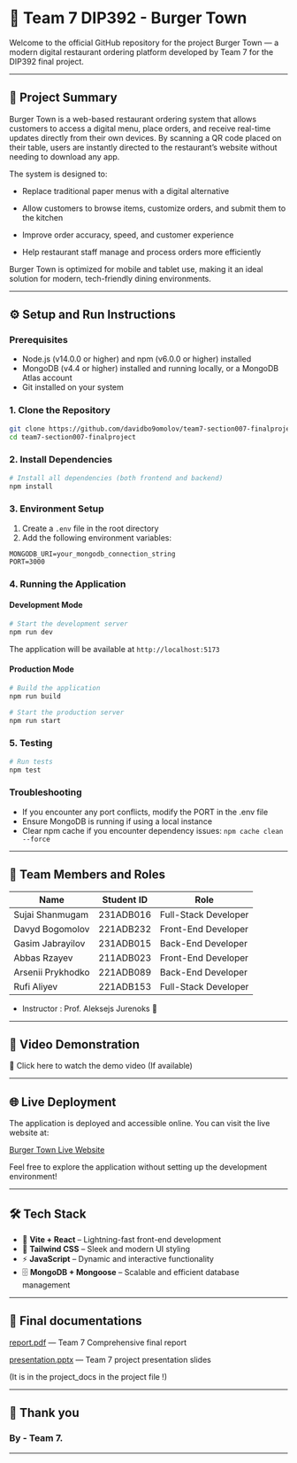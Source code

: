 # 🍔 Team 7 DIP392 - Burger Town

Welcome to the official GitHub repository for the project Burger Town — a modern digital restaurant ordering platform developed by Team 7 for the DIP392 final project.

---

## 🧩 Project Summary

Burger Town is a web-based restaurant ordering system that allows customers to access a digital menu, place orders, and receive real-time updates directly from their own devices. By scanning a QR code placed on their table, users are instantly directed to the restaurant’s website without needing to download any app.

The system is designed to:

* Replace traditional paper menus with a digital alternative

* Allow customers to browse items, customize orders, and submit them to the kitchen

* Improve order accuracy, speed, and customer experience

* Help restaurant staff manage and process orders more efficiently

Burger Town is optimized for mobile and tablet use, making it an ideal solution for modern, tech-friendly dining environments.

---

## ⚙️ Setup and Run Instructions

### Prerequisites
- Node.js (v14.0.0 or higher) and npm (v6.0.0 or higher) installed
- MongoDB (v4.4 or higher) installed and running locally, or a MongoDB Atlas account
- Git installed on your system

### 1. Clone the Repository
```bash
git clone https://github.com/davidbo9omolov/team7-section007-finalproject
cd team7-section007-finalproject
```

### 2. Install Dependencies
```bash
# Install all dependencies (both frontend and backend)
npm install
```

### 3. Environment Setup
1. Create a `.env` file in the root directory
2. Add the following environment variables:
```env
MONGODB_URI=your_mongodb_connection_string
PORT=3000
```

### 4. Running the Application

#### Development Mode
```bash
# Start the development server
npm run dev
```
The application will be available at `http://localhost:5173`

#### Production Mode
```bash
# Build the application
npm run build

# Start the production server
npm run start
```

### 5. Testing
```bash
# Run tests
npm test
```

### Troubleshooting
- If you encounter any port conflicts, modify the PORT in the .env file
- Ensure MongoDB is running if using a local instance
- Clear npm cache if you encounter dependency issues: `npm cache clean --force`

---

## 👥 Team Members and Roles

| Name              | Student ID   | Role                 |
|-------------------|--------------|----------------------|
| Sujai Shanmugam   | 231ADB016    | Full-Stack Developer |
| Davyd Bogomolov   | 221ADB232    | Front-End Developer  |
| Gasim Jabrayilov  | 231ADB015    | Back-End Developer   |
| Abbas Rzayev      | 211ADB023    | Front-End Developer  |
| Arsenii Prykhodko | 221ADB089    | Back-End Developer   |
| Rufi Aliyev       | 221ADB153    | Full-Stack Developer |

* Instructor : Prof. Aleksejs Jurenoks 👑 
---

## 📼 Video Demonstration

🎥 Click here to watch the demo video (If available)

---

## 🌐 Live Deployment

The application is deployed and accessible online. You can visit the live website at:

[Burger Town Live Website](https://dip-392-burger-town.vercel.app/)

Feel free to explore the application without setting up the development environment!

---

## 🛠 Tech Stack

- 🚀 **Vite + React** – Lightning-fast front-end development
- 🎨 **Tailwind CSS** – Sleek and modern UI styling
- ⚡ **JavaScript** – Dynamic and interactive functionality
- 🗄️ **MongoDB + Mongoose** – Scalable and efficient database management

---

## 📄 Final documentations

[report.pdf](https://github.com/davidbo9omolov/team7-section007-finalproject/blob/8381173635d1347bf46749512d78316856f1428e/project_docs/report.pdf) — Team 7 Comprehensive final report

[presentation.pptx](https://github.com/davidbo9omolov/team7-section007-finalproject/blob/a9be2658815383d7a3855c9fd78ca3d4efddd7d1/project_docs/presentation.pptx) — Team 7 project presentation slides

(It is in the project_docs in the project file !)

---

## 💐 Thank you

### By - Team 7.

---


